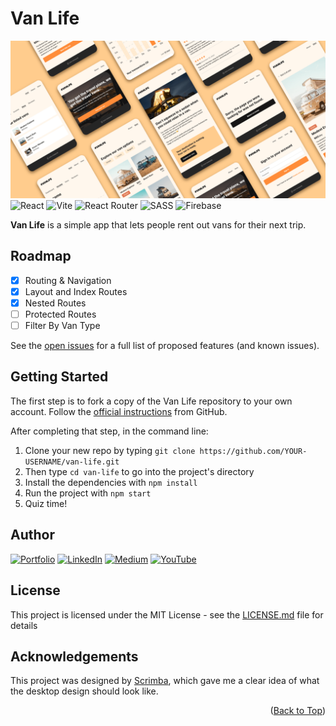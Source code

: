 <a name="readme-top"></a>

# Van Life

![Banner](./public/van-life-banner.png)
![React](https://img.shields.io/badge/react-%2320232a.svg?style=for-the-badge&logo=react&logoColor=%2361DAFB)
![Vite](https://img.shields.io/badge/vite-%23646CFF.svg?style=for-the-badge&logo=vite&logoColor=white)
![React Router](https://img.shields.io/badge/React_Router-CA4245?style=for-the-badge&logo=react-router&logoColor=white)
![SASS](https://img.shields.io/badge/Sass-CC6699?style=for-the-badge&logo=sass&logoColor=white)
![Firebase](https://img.shields.io/badge/Firebase-039BE5?style=for-the-badge&logo=Firebase&logoColor=white)

<!-- BACKGROUND -->

**Van Life** is a simple app that lets people rent out vans for their next trip.

<!-- FEATURES -->

## Roadmap

- [x] Routing & Navigation
- [x] Layout and Index Routes
- [x] Nested Routes
- [ ] Protected Routes
- [ ] Filter By Van Type

See the [open issues](https://github.com/sf-adams/van-life/issues) for a full list of proposed features (and known issues).

<!-- To view the demo: click here -->

<!-- GETTING STARTED -->

## Getting Started

The first step is to fork a copy of the Van Life repository to your own account. Follow the [official instructions](https://docs.github.com/en/get-started/quickstart/fork-a-repo) from GitHub.

After completing that step, in the command line:

1. Clone your new repo by typing `git clone https://github.com/YOUR-USERNAME/van-life.git`
2. Then type `cd van-life` to go into the project's directory
3. Install the dependencies with `npm install`
4. Run the project with `npm start`
5. Quiz time!

<!-- AUTHOR/CONTACT -->

## Author

[![Portfolio][portfolio-shield]][portfolio-url]
[![LinkedIn][linkedin-shield]][linkedin-url]
[![Medium][medium-shield]][medium-url]
[![YouTube][youtube-shield]][youtube-url]

[portfolio-shield]: https://img.shields.io/badge/Portfolio-FFD300?style=for-the-badge&logo=aboutdotme&logoColor=242424
[portfolio-url]: https://sf-adams.com
[linkedin-shield]: https://img.shields.io/badge/LinkedIn-FFD300?style=for-the-badge&logo=linkedin&logoColor=242424
[linkedin-url]: https://linkedin.com/in/sf-adams
[medium-shield]: https://img.shields.io/badge/Medium-FFD300?style=for-the-badge&logo=medium&logoColor=242424
[medium-url]: https://medium.com/@sf-adams
[youtube-shield]: https://img.shields.io/badge/YouTube-FFD300?style=for-the-badge&logo=youtube&logoColor=242424
[youtube-url]: https://youtube.io/sf-adams

<!-- LICENSE -->

## License

This project is licensed under the MIT License - see the [LICENSE.md](LICENSE.md) file for details

<!-- ACKNOWLEDGMENTS -->

## Acknowledgements

This project was designed by [Scrimba](https://scrimba.com/), which gave me a clear idea of what the desktop design should look like.

<p align="right">(<a href="#readme-top">Back to Top</a>)</p>
